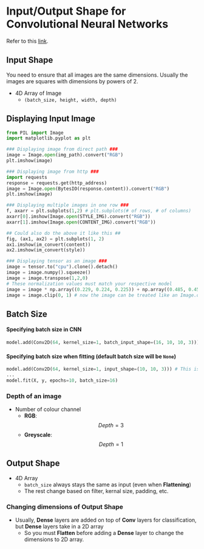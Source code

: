 # Input/Output Shape for Convolutional Neural Networks

Refer to this [link](https://towardsdatascience.com/understanding-input-and-output-shapes-in-convolution-network-keras-f143923d56ca).

## Input Shape

You need to ensure that all images are the same dimensions. Usually the images are squares with dimensions by powers of 2.

- 4D Array of Image
  - `(batch_size, height, width, depth)`

## Displaying Input Image

```python
from PIL import Image
import matplotlib.pyplot as plt

### Displaying image from direct path ###
image = Image.open(img_path).convert("RGB")
plt.imshow(image) 

### Displaying image from http ###
import requests 
response = requests.get(http_address)
image = Image.open(BytesIO(response.content)).convert("RGB")
plt.imshow(image) 

### Displaying multiple images in one row ###
f, axarr = plt.subplots(1,2) # plt.subplots(# of rows, # of columns)
axarr[0].imshow(Image.open(STYLE_IMG).convert("RGB")) 
axarr[1].imshow(Image.open(CONTENT_IMG).convert("RGB"))

## Could also do the above it like this ##
fig, (ax1, ax2) = plt.subplots(1, 2)
ax1.imshow(im_convert(content))
ax2.imshow(im_convert(style))

### Displaying tensor as an image ###
image = tensor.to("cpu").clone().detach()
image = image.numpy().squeeze()
image = image.transpose(1,2,0)
# These normalization values must match your respective model
image = image * np.array((0.229, 0.224, 0.225)) + np.array((0.485, 0.456, 0.406))
image = image.clip(0, 1) # now the image can be treated like an Image.open()

```

## Batch Size

#### Specifying batch size in CNN

```python
model.add(Conv2D(64, kernel_size=1, batch_input_shape=(16, 10, 10, 3)))
```

#### Specifying batch size when fitting (default batch size will be `None`)

```python
model.add(Conv2D(64, kernel_size=1, input_shape=(10, 10, 3))) # This is not 3D Array! Batch_size is just set to None as default
...
model.fit(X, y, epochs=10, batch_size=16)
```

### Depth of an image

- Number of colour channel
  - **RGB**: $$Depth = 3$$
  - **Greyscale**: $$Depth = 1$$

## Output Shape

- 4D Array 
  - `batch_size` always stays the same as input (even when **Flattening**)
  - The rest change based on filter, kernal size, padding, etc.

### Changing dimensions of Output Shape

- Usually, **Dense** layers are added on top of **Conv** layers for classification, but **Dense** layers take in a 2D array
  - So you must **Flatten** before adding a **Dense** layer to change the dimensions to 2D array.

